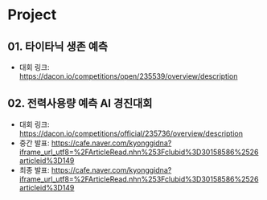 # Project
## 01. 타이타닉 생존 예측 
- 대회 링크: https://dacon.io/competitions/open/235539/overview/description

## 02. 전력사용량 예측 AI 경진대회 
- 대회 링크: https://dacon.io/competitions/official/235736/overview/description
- 중간 발표: https://cafe.naver.com/kyonggidna?iframe_url_utf8=%2FArticleRead.nhn%253Fclubid%3D30158586%2526articleid%3D149
- 최종 발표: https://cafe.naver.com/kyonggidna?iframe_url_utf8=%2FArticleRead.nhn%253Fclubid%3D30158586%2526articleid%3D149

